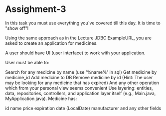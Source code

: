 # Assighment-3
In this task you must use everything you`ve covered till this day. It is time to "show off"!

Using the same approach as in the Lecture JDBC ExampleURL, you are asked to create an application for medicines.

A user should have UI (user interface) to work with your application.

User must be able to:

Search for any medicine by name (use '%name%' in sql)
Get medicine by medicine_id
Add medicine to DB
Remove medicine by id (Hint: The user may be looking for any medicine that has expired)
And any other operation which from your personal view seems convenient
Use layering: entities, data, repositories, controllers, and application layer itself (e.g., Main.java, MyApplication.java).
Medicine has:

id
name
price
expiration date (LocalDate)
manufacturer
and any other fields
